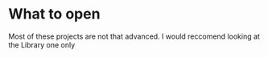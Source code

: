 # What to open
Most of these projects are not that advanced.
I would reccomend looking at the Library one only

